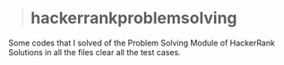 > # hackerrankproblemsolving
Some codes that I solved of the Problem Solving Module of HackerRank
Solutions in all the files clear all the test cases.
